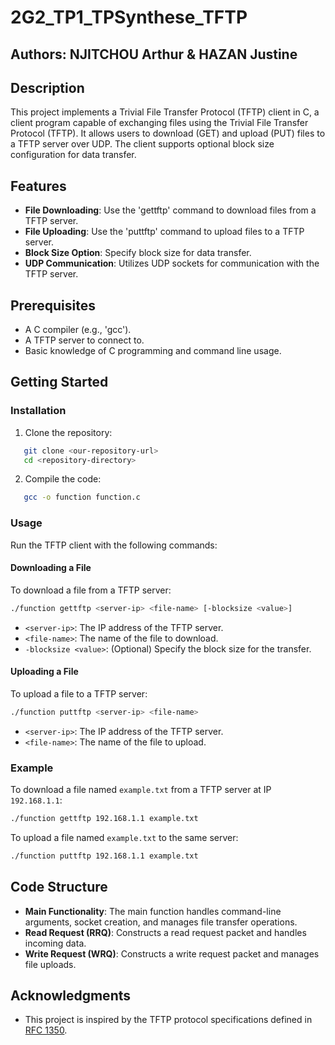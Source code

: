 # 2G2_TP1_TPSynthese_TFTP
## Authors: NJITCHOU Arthur & HAZAN Justine

## Description
This project implements a Trivial File Transfer Protocol (TFTP) client in C, a client program capable of exchanging files using the Trivial File Transfer Protocol (TFTP). It allows users to download (GET) and upload (PUT) files to a TFTP server over UDP. The client supports optional block size configuration for data transfer.

## Features

- **File Downloading**: Use the 'gettftp' command to download files from a TFTP server.
- **File Uploading**: Use the 'puttftp' command to upload files to a TFTP server.
- **Block Size Option**: Specify block size for data transfer.
- **UDP Communication**: Utilizes UDP sockets for communication with the TFTP server.

## Prerequisites

- A C compiler (e.g., 'gcc').
- A TFTP server to connect to.
- Basic knowledge of C programming and command line usage.

## Getting Started

### Installation

1. Clone the repository:
```bash
   git clone <our-repository-url>
   cd <repository-directory>
```
   

2. Compile the code:
```bash
   gcc -o function function.c
```
   

### Usage

Run the TFTP client with the following commands:

#### Downloading a File

To download a file from a TFTP server:
```bash
./function gettftp <server-ip> <file-name> [-blocksize <value>]
```
- `<server-ip>`: The IP address of the TFTP server.
- `<file-name>`: The name of the file to download.
- `-blocksize <value>`: (Optional) Specify the block size for the transfer.

#### Uploading a File

To upload a file to a TFTP server:
```bash
./function puttftp <server-ip> <file-name>
```
- `<server-ip>`: The IP address of the TFTP server.
- `<file-name>`: The name of the file to upload.

### Example

To download a file named `example.txt` from a TFTP server at IP `192.168.1.1`:
```bash
./function gettftp 192.168.1.1 example.txt
```

To upload a file named `example.txt` to the same server:
```bash
./function puttftp 192.168.1.1 example.txt
```

## Code Structure

- **Main Functionality**: The main function handles command-line arguments, socket creation, and manages file transfer operations.
- **Read Request (RRQ)**: Constructs a read request packet and handles incoming data.
- **Write Request (WRQ)**: Constructs a write request packet and manages file uploads.



## Acknowledgments

- This project is inspired by the TFTP protocol specifications defined in [RFC 1350](https://tools.ietf.org/html/rfc1350).

